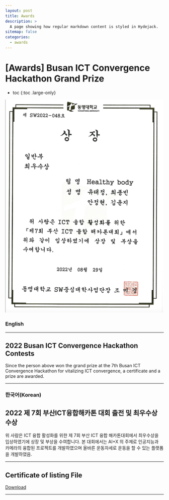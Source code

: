 ```yaml
---
layout: post
title: Awards
description: >
  A page showing how regular markdown content is styled in Hydejack.
sitemap: false
categories:
  - awards
---
```


# [Awards] Busan ICT Convergence Hackathon Grand Prize

* toc
{:toc .large-only}


![screenshot](/assets/img/blog/busanict.png)

### English
---
## 2022 Busan ICT Convergence Hackathon Contests
 Since the person above won the grand prize at the 7th Busan ICT Convergence Hackathon for vitalizing ICT convergence, a certificate and a prize are awarded.

 
---

### 한국어(Korean)
## 2022 제 7회 부산ICT융합해카톤 대회 출전 및 최우수상 수상
  
  위 사람은 ICT 융합 활성화를 위한 제 7회 부산 ICT 융합 해카톤대회에서 최우수상을 입상하였기에 상장 및 부상을 수여합니다. 본 대회에서는 AI+X 의 주제로 인공지능과 카메라의 융합된 프로젝트를 개발하였으며 올바른 운동자세로 운동을 할 수 있는 플랫폼을 개발하였음.
  
---

## Certificate of listing File
[Download](https://bit.ly/3MB6aSk)

---